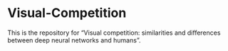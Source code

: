 # Visual-Competition
This is the repository for “Visual competition: similarities and differences between deep neural networks and humans”.
